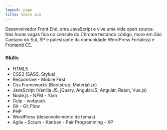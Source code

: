 ```yaml
---
layout: page
title: Sobre mim
---
```


Desenvolvedor Front End, ama JavaScript e vive uma vida open source. Nas horas vagas fica no console do Chrome testando código, moro em São Caetano do Sul, SP e palestrante da comunidade WordPress Fortaleza e Frontend CE.

### Skills
* HTML5
* CSS3 (SASS, Stylus)
* Responsive - Mobile First
* Css Frameworks (Bootstrap, Materialize)
* JavaScript (Vanilla JS, jQuery, AngularJS, Angular, React, Vue.js)
* Node.js - NPM - Yarn
* Gulp - webpack
* Git - Git Flow
* PHP
* WordPress (desenvolvimento de temas)
* Agile - Scrum - Kanban - Pair Programming - XP

<!-- <p class="message">
  Hey there! This page is included as an example. Feel free to customize it for your own use upon downloading. Carry on!
</p>

In the novel, *The Strange Case of Dr. Jeykll and Mr. Hyde*, Mr. Poole is Dr. Jekyll's virtuous and loyal butler. Similarly, Poole is an upstanding and effective butler that helps you build Jekyll themes. It's made by [@mdo](https://twitter.com/mdo).

There are currently two themes built on Poole:

* [Hyde](http://hyde.getpoole.com)
* [Lanyon](http://lanyon.getpoole.com)

Learn more and contribute on [GitHub](https://github.com/poole).

## Setup

Some fun facts about the setup of this project include:

* Built for [Jekyll](http://jekyllrb.com)
* Developed on GitHub and hosted for free on [GitHub Pages](https://pages.github.com)
* Coded with [Sublime Text 2](http://sublimetext.com), an amazing code editor
* Designed and developed while listening to music like [Blood Bros Trilogy](https://soundcloud.com/maddecent/sets/blood-bros-series)

Have questions or suggestions? Feel free to [open an issue on GitHub](https://github.com/poole/issues/new) or [ask me on Twitter](https://twitter.com/mdo).

Thanks for reading! -->
